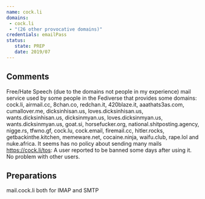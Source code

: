 ```yaml
---
name: cock.li
domains: 
 - cock.li
 - "(26 other provocative domains)"
credentials: emailPass
status:
   state: PREP
   date: 2019/07
---
```

## Comments
Free/Hate Speech (due to the domains not people in my experience) mail service used by some people in the Fediverse that provides some domains: cock.li, airmail.cc, 8chan.co, redchan.it, 420blaze.it, aaathats3as.com, cumallover.me, dicksinhisan.us, loves.dicksinhisan.us, wants.dicksinhisan.us, dicksinmyan.us, loves.dicksinmyan.us, wants.dicksinmyan.us, goat.si, horsefucker.org, national.shitposting.agency, nigge.rs, tfwno.gf, cock.lu, cock.email, firemail.cc, hitler.rocks, getbackinthe.kitchen, memeware.net, cocaine.ninja, waifu.club, rape.lol and nuke.africa.
It seems has no policy about sending many mails https://cock.li/tos: A user reported to be banned some days after using it. No problem with other users.

## Preparations
mail.cock.li both for IMAP and SMTP